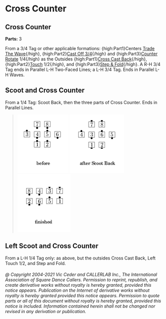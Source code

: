 
# Cross Counter

## Cross Counter
**Parts:** 3  


From a 3/4 Tag or other applicable formations:
{high:Part1}Centers [Trade The Wave](../plus/trade_the_wave.md){/high},
{high:Part2}[Cast Off 3/4](../ms/cast_off_three_quarters.md){/high} and
{high:Part3}[Counter Rotate](../c1/counter_rotate.md) 1/4{/high}
as the Outsides {high:Part1}[Cross Cast Back](../c1/cross_cast_back.md){/high},
{high:Part2}[Touch](../b2/touch_a_quarter.md) 1/2{/high}, and
{high:Part3}[Step & Fold](../c1/step_and_fold.md){/high}.
A R-H 3/4 Tag ends in Parallel L-H Two-Faced Lines;
a L-H 3/4 Tag. Ends in Parallel L-H Waves.

## Scoot and Cross Counter

From a 1/4 Tag: Scoot Back, then the three parts of Cross Counter. Ends in Parallel Lines.

> 
> ![alt](cross_counter-1.png)
> ![alt](cross_counter-2.png)
> ![alt](cross_counter-3.png)
> 

## Left Scoot and Cross Counter

From a L-H 1/4 Tag only: as above, but the outsides Cross Cast Back,
Left Touch 1/2, and Step and Fold.

###### @ Copyright 2004-2021 Vic Ceder and CALLERLAB Inc., The International Association of Square Dance Callers. Permission to reprint, republish, and create derivative works without royalty is hereby granted, provided this notice appears. Publication on the Internet of derivative works without royalty is hereby granted provided this notice appears. Permission to quote parts or all of this document without royalty is hereby granted, provided this notice is included. Information contained herein shall not be changed nor revised in any derivation or publication.
